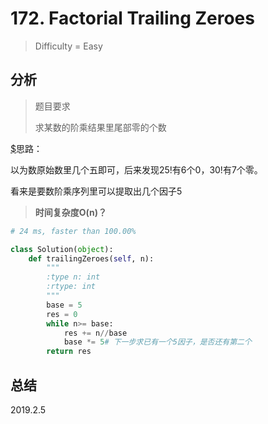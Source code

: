 # 172. Factorial Trailing Zeroes
> Difficulty = Easy

## 分析

> 题目要求
> 
> 求某数的阶乘结果里尾部零的个数

[$](https://github.com/apachecn/awesome-algorithm/blob/master/docs/Leetcode_Solutions/Python/172._Factorial_Trailing_Zeroes.md)思路：

以为数原始数里几个五即可，后来发现25!有6个0，30!有7个零。

看来是要数阶乘序列里可以提取出几个因子5

> **时间复杂度O(n)？**

```python
# 24 ms, faster than 100.00%

class Solution(object):
    def trailingZeroes(self, n):
        """
        :type n: int
        :rtype: int
        """
        base = 5
        res = 0
        while n>= base:
        	res += n//base
        	base *= 5# 下一步求已有一个5因子，是否还有第二个
        return res
```

## 总结

2019.2.5